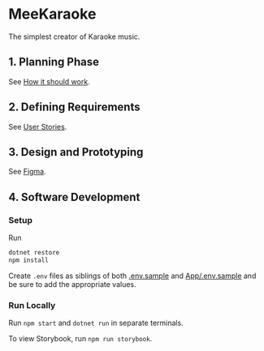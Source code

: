 # MeeKaraoke

The simplest creator of Karaoke music.

## 1. Planning Phase

See [How it should work](./docs/HOW_IT_SHOULD_WORK.md).

## 2. Defining Requirements

See [User Stories](./docs/USER_STORIES.md).

## 3. Design and Prototyping

See [Figma](https://www.figma.com/file/QnV0ZGBr4LKyFSA0xQ1MxK/MeeKaraoke?node-id=0%3A1).

## 4. Software Development

### Setup

Run

```sh
dotnet restore
npm install
```

Create `.env` files as siblings of both [.env.sample](./.env.sample) and [App/.env.sample](./App/.env.sample) and be sure to add the appropriate values.

### Run Locally

Run `npm start` and `dotnet run` in separate terminals.

To view Storybook, run `npm run storybook`.